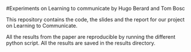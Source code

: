 #Experiments on Learning to communicate
by Hugo Berard and Tom Bosc

This repository contains the code, the slides and the report for our project on Learning to Communicate.

All the results from the paper are reproducible by running the different python script. All the results are saved in the results directory. 
